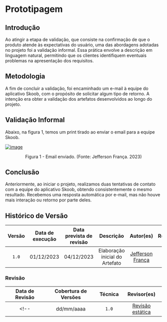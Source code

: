 # Prototipagem

## Introdução

Ao atingir a etapa de validação, que consiste na confirmação de que o produto atende às expectativas do usuário, uma das abordagens adotadas no projeto foi a validação informal. Essa prática envolve a descrição em linguagem natural, permitindo que os clientes identifiquem eventuais problemas na apresentação dos requisitos. 

## Metodologia

A fim de concluir a validação, foi encaminhado um e-mail à equipe do aplicativo Skoob, com o propósito de solicitar algum tipo de retorno. A intenção era obter a validação dos artefatos desenvolvidos ao longo do projeto.

## Validação Informal

Abaixo, na figura 1, temos um print tirado ao enviar o email para a equipe Skoob.

<a id="a" href="#aa">![image](../assets/ValidacaoInf.png)</a>
<div style="text-align: center">
<p>Figura 1 - Email enviado. (Fonte: Jefferson França. 2023)</p>
</div>

## Conclusão

Anteriormente, ao iniciar o projeto, realizamos duas tentativas de contato com a equipe do aplicativo Skoob, obtendo consistentemente o mesmo resultado. Recebemos uma resposta automática por e-mail, mas não houve mais interação ou retorno por parte deles.

## Histórico de Versão

| Versão | Data de execução | Data prevista de revisão |       Descrição      |         Autor(es)      |       Revisado          |
| :----: | :--------------: | :-------------: | :------------------------: | :----------------: | :-----------: |
| `1.0`  |    01/12/2023    |   04/12/2023    |   Elaboração inicial do Artefato   | [Jefferson França](https://github.com/Frans6) |  |

### Revisão

| Data de Revisão | Cobertura de Versões  |          Técnica         |     Revisor(es)    |
| :------------: | :-------------: | :--------------------------: |  :---------------: |
<!-- |   dd/mm/aaaa   |  `1.0` |    [Revisão estática](../verificacao/revisoes.md)   |  Nome do Revisor | -->